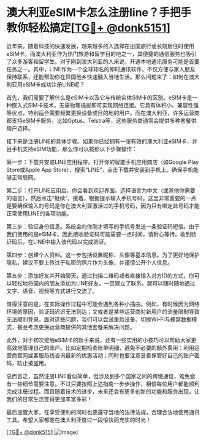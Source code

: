 # 澳大利亚eSIM卡怎么注册line？手把手教你轻松搞定[[TG💪+ @donk5151](https://t.me/s/donk5151)]

近年来，随着科技的快速发展，越来越多的人选择在出国旅行或长期居住时使用eSIM卡。而澳大利亚作为热门旅游和留学目的地之一，其便捷的通信服务也吸引了众多游客和留学生。对于刚到澳大利亚的人来说，开通本地通讯服务可能是首要任务之一。其中，LINE作为一个全球知名的即时通讯软件，不仅方便与家人朋友保持联系，还能帮助你在异国他乡快速融入当地生活。那么问题来了：如何在澳大利亚用eSIM卡成功注册LINE呢？

首先，我们需要了解什么是eSIM卡以及它与传统实体SIM卡的区别。eSIM卡是一种嵌入式SIM卡技术，无需物理插拔即可实现网络连接。它具有体积小、兼容性强等优点，特别适合需要频繁更换设备或目的地的用户。而在澳大利亚，许多运营商都支持eSIM卡服务，比如Optus、Telstra等，这些服务商通常会提供多种套餐供用户选择。

接下来是注册LINE的具体步骤。如果你已经拥有一张有效的澳大利亚eSIM卡，并且手机支持eSIM功能，那么你可以按照以下步骤操作：

第一步：下载并安装LINE应用程序。打开你的智能手机应用商店（如Google Play Store或Apple App Store），搜索“LINE”，点击下载并安装到手机上。确保手机能够正常联网。

第二步：打开LINE应用后，你会看到欢迎界面。选择语言为中文（或其他你需要的语言），然后点击“继续”。接着，根据提示输入手机号码。这里非常重要的一点是要确保输入的号码是你在澳大利亚激活过的手机号码，因为只有绑定此号码才能正常使用LINE的各项功能。

第三步：验证身份信息。系统会向你刚才填写的手机号发送一条验证码短信。由于我们使用的是eSIM卡，因此接收验证码可能需要一点时间，请耐心等待。收到验证码后，在LINE中输入该代码以完成验证。

第四步：创建个人资料。这一步包括设置昵称、头像等基本信息。为了更好地保护隐私，建议不要上传过于私密的照片作为头像，并谨慎公开个人信息。

第五步：添加好友并开始聊天。通过扫描二维码或者直接输入对方ID的方式，你可以轻松地将国内的朋友添加为LINE好友。一旦建立了联系，就可以随时随地通过文字、语音、视频等方式进行交流了。

值得注意的是，在实际操作过程中可能会遇到各种小插曲。例如，有时候因为网络环境的原因，验证码迟迟无法到达；又或者是某些运营商对新用户的流量限制导致无法顺利登录。面对这些问题，我们可以尝试重启设备、切换Wi-Fi与蜂窝数据模式，甚至考虑更换运营商提供的其他套餐来解决问题。

此外，对于初次接触eSIM卡的新手来说，还有一些实用的小技巧可以帮助大家更高效地管理自己的账户。比如定期检查账单明细，避免不必要的额外费用；利用运营商官网或客服热线咨询最新的优惠活动；同时也要注意妥善保管好自己的账户密码，防止被盗用。

总而言之，虽然注册LINE看似简单，但涉及到多个国家之间的跨境通信，难免会有一些细节需要注意。不过只要按照上述指南一步步操作，相信每位用户都能顺利完成注册过程。而且随着技术的进步，未来还会有更多创新的功能和服务出现，让我们的日常生活变得更加丰富多彩！

最后提醒大家，在享受便利的同时也要遵守当地的法律法规，合理合法地使用通讯工具。希望大家都能在澳大利亚度过一段愉快而充实的时光！

[[TG💪+ @donk5151](https://t.me/s/donk5151) ![Image](https://i.postimg.cc/rwNCRYN7/Snipaste-2025-04-30-17-27-05.png)]